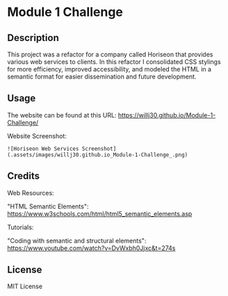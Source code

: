 # Module 1 Challenge

## Description

This project was a refactor for a company called Horiseon that provides various web services to clients. In this refactor I consolidated CSS stylings for more efficiency, improved accessibility, and modeled the HTML in a semantic format for easier dissemination and future development.

## Usage

The website can be found at this URL: https://willj30.github.io/Module-1-Challenge/

Website Screenshot:

    ![Horiseon Web Services Screenshot](.assets/images/willj30.github.io_Module-1-Challenge_.png)


## Credits

Web Resources:

"HTML Semantic Elements": https://www.w3schools.com/html/html5_semantic_elements.asp

Tutorials:

"Coding with semantic and structural elements": https://www.youtube.com/watch?v=DvWxbh0Jjxc&t=274s

## License

MIT License
